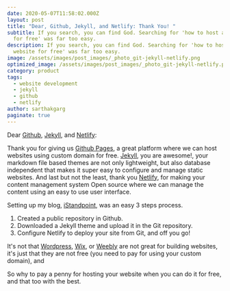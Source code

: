 ```yaml
---
date: 2020-05-07T11:58:02.000Z
layout: post
title: "Dear, Github, Jekyll, and Netlify: Thank You! "
subtitle: If you search, you can find God. Searching for 'how to host a website
  for free' was far too easy.
description: If you search, you can find God. Searching for 'how to host a
  website for free' was far too easy.
image: /assets/images/post_images/_photo_git-jekyll-netlify.png
optimized_image: /assets/images/post_images/_photo_git-jekyll-netlify.png
category: product
tags:
  - website development
  - jekyll
  - github
  - netlify
author: sarthakgarg
paginate: true
---
```

Dear [Github](https://github.com/about), [Jekyll](https://jekyllrb.com/), and [Netlify](https://www.netlifycms.org/):

Thank you for giving us [Github Pages](https://pages.github.com/), a great platform where we can host websites using custom domain for free. [Jekyll](https://jekyllrb.com/), you are awesome!,  your markdown file based themes are not only lightweight, but also database independent that makes it super easy to configure and manage static websites. And last but not the least, thank you [Netlify](https://www.netlifycms.org/), for making your content management system Open source where we can manage the content using an easy to use user interface.  

Setting up my blog, [iStandpoint](https://sarthakgarg.com/), was an easy 3 steps process. 

1. Created a public repository in Github.
2. Downloaded a Jekyll theme and upload it in the Git repository.
3. Configure Netlify to deploy your site from Git, and off you go!

It's not that [Wordpress](https://wordpress.org/), [Wix](https://www.wix.com/), or [Weebly](https://www.weebly.com/in) are not great for building websites, it's just that they are not free (you need to pay for using your custom domain), and 

So why to pay a penny for hosting your website when you can do it for free, and that too with the best.